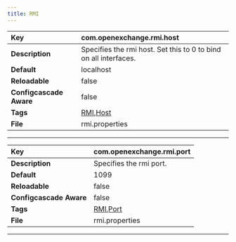 ```yaml
---
title: RMI
---
```


| __Key__ | com.openexchange.rmi.host |
|:----------------|:--------|
| __Description__ | Specifies the rmi host. Set this to 0 to bind on all interfaces.<br> |
| __Default__ | localhost |
| __Reloadable__ | false |
| __Configcascade Aware__ | false |
| __Tags__ | <a href="https://documentation.open-xchange.com/latest/middleware/configuration/tags/RMI.html">RMI</a>,<a href="https://documentation.open-xchange.com/latest/middleware/configuration/tags/Host.html">Host</a> |
| __File__ | rmi.properties |

---
| __Key__ | com.openexchange.rmi.port |
|:----------------|:--------|
| __Description__ | Specifies the rmi port.<br> |
| __Default__ | 1099 |
| __Reloadable__ | false |
| __Configcascade Aware__ | false |
| __Tags__ | <a href="https://documentation.open-xchange.com/latest/middleware/configuration/tags/RMI.html">RMI</a>,<a href="https://documentation.open-xchange.com/latest/middleware/configuration/tags/Port.html">Port</a> |
| __File__ | rmi.properties |

---
